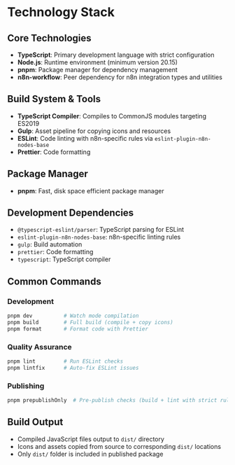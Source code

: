 # Technology Stack

## Core Technologies
- **TypeScript**: Primary development language with strict configuration
- **Node.js**: Runtime environment (minimum version 20.15)
- **pnpm**: Package manager for dependency management
- **n8n-workflow**: Peer dependency for n8n integration types and utilities

## Build System & Tools
- **TypeScript Compiler**: Compiles to CommonJS modules targeting ES2019
- **Gulp**: Asset pipeline for copying icons and resources
- **ESLint**: Code linting with n8n-specific rules via `eslint-plugin-n8n-nodes-base`
- **Prettier**: Code formatting

## Package Manager
- **pnpm**: Fast, disk space efficient package manager

## Development Dependencies
- `@typescript-eslint/parser`: TypeScript parsing for ESLint
- `eslint-plugin-n8n-nodes-base`: n8n-specific linting rules
- `gulp`: Build automation
- `prettier`: Code formatting
- `typescript`: TypeScript compiler

## Common Commands

### Development
```bash
pnpm dev          # Watch mode compilation
pnpm build        # Full build (compile + copy icons)
pnpm format       # Format code with Prettier
```

### Quality Assurance
```bash
pnpm lint         # Run ESLint checks
pnpm lintfix      # Auto-fix ESLint issues
```

### Publishing
```bash
pnpm prepublishOnly  # Pre-publish checks (build + lint with strict rules)
```

## Build Output
- Compiled JavaScript files output to `dist/` directory
- Icons and assets copied from source to corresponding `dist/` locations
- Only `dist/` folder is included in published package